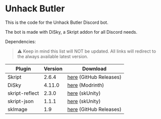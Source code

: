# Unhack Butler

This is the code for the Unhack Butler Discord bot.

The bot is made with DiSky, a Skript addon for all Discord needs.

Dependencies:

> :warning: Keep in mind this list will NOT be updated. All links will redirect to the always available latest version.

| Plugin | Version | Download |
| ------ | ------- | -------- |
| Skript | 2.6.4 | [here](https://github.com/SkriptLang/Skript/releases/latest) (GitHub Releases)
| DiSky | 4.11.0 | [here](https://modrinth.com/plugin/disky/versions) (Modrinth)
| skript-reflect | 2.3.0 | [here](https://forums.skunity.com/resources/skript-reflect.1146/) (skUnity)
| skript-json | 1.1.1 | [here](https://forums.skunity.com/resources/skript-json.151/updates) (skUnity)
| skImage | 1.9 | [here](https://github.com/SkyCraft78/SkImage/releases/latest) (GitHub Releases)